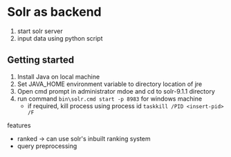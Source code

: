 # Solr as backend

1. start solr server
2. input data using python script

## Getting started

1. Install Java on local machine
2. Set JAVA_HOME environment variable to directory location of jre
3. Open cmd prompt in administrator mdoe and cd to solr-9.1.1 directory
4. run command `bin\solr.cmd start -p 8983` for windows machine
    - if required, kill process using process id `taskkill /PID <insert-pid> /F`

features
- ranked -> can use solr's inbuilt ranking system
- query preprocessing

